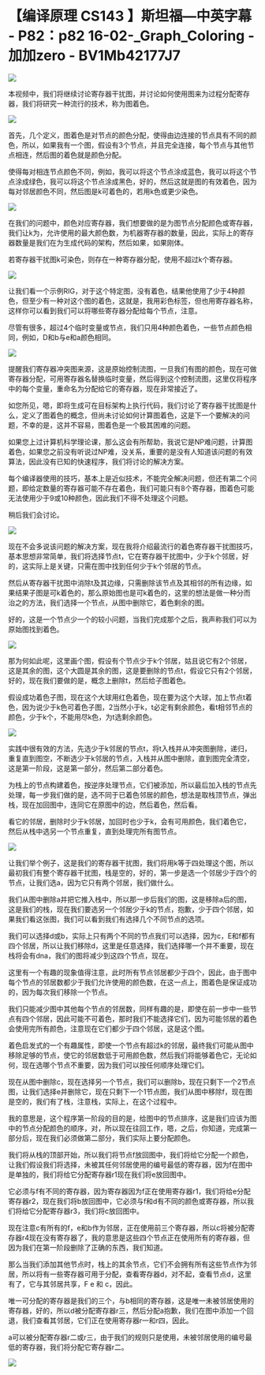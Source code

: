 # 【编译原理 CS143 】斯坦福—中英字幕 - P82：p82 16-02-_Graph_Coloring - 加加zero - BV1Mb42177J7

![](img/452a97190ddf020d463546e40f1b0848_0.png)

本视频中，我们将继续讨论寄存器干扰图，并讨论如何使用图来为过程分配寄存器，我们将研究一种流行的技术，称为图着色。



![](img/452a97190ddf020d463546e40f1b0848_2.png)

首先，几个定义，图着色是对节点的颜色分配，使得由边连接的节点具有不同的颜色，所以，如果我有一个图，假设有3个节点，并且完全连接，每个节点与其他节点相连，然后图的着色就是颜色分配。

使得每对相连节点颜色不同，例如，我可以将这个节点涂成蓝色，我可以将这个节点涂成绿色，我可以将这个节点涂成黑色，好的，然后这就是图的有效着色，因为每对邻居颜色不同，然后图是k可着色的，若用k色或更少染色。



![](img/452a97190ddf020d463546e40f1b0848_4.png)

在我们的问题中，颜色对应寄存器，我们想要做的是为图节点分配颜色或寄存器，我们让k为，允许使用的最大颜色数，为机器寄存器的数量，因此，实际上的寄存器数量是我们在为生成代码的架构，然后如果，如果刚体。

若寄存器干扰图k可染色，则存在一种寄存器分配，使用不超过k个寄存器。

![](img/452a97190ddf020d463546e40f1b0848_6.png)

让我们看一个示例RIG，对于这个特定图，没有着色，结果他使用了少于4种颜色，但至少有一种对这个图的着色，这就是，我用彩色标签，但也用寄存器名称，这样你可以看到我们可以将哪些寄存器分配给每个节点，注意。

尽管有很多，超过4个临时变量或节点，我们只用4种颜色着色，一些节点颜色相同，例如，D和b与e和a颜色相同。



![](img/452a97190ddf020d463546e40f1b0848_8.png)

提醒我们寄存器冲突图来源，这是原始控制流图，一旦我们有图的颜色，现在可做寄存器分配，可用寄存器名替换临时变量，然后得到这个控制流图，这里仅将程序中的每个变量，重命名为分配给它的寄存器，现在非常接近了。

如您所见，嗯，即将生成可在目标架构上执行代码，我们讨论了寄存器干扰图是什么，定义了图着色的概念，但尚未讨论如何计算图着色，这是下一个要解决的问题，不幸的是，这并不容易，图着色是一个极其困难的问题。

如果您上过计算机科学理论课，那么这会有所帮助，我说它是NP难问题，计算图着色，如果您之前没有听说过NP难，没关系，重要的是没有人知道该问题的有效算法，因此没有已知的快速程序，我们将讨论的解决方案。

每个编译器使用的技巧，基本上是近似技术，不能完全解决问题，但还有第二个问题，即给定数量的寄存器可能不存在着色，我们可能只有8个寄存器，图着色可能无法使用少于9或10种颜色，因此我们不得不处理这个问题。

稍后我们会讨论。

![](img/452a97190ddf020d463546e40f1b0848_10.png)

现在不会多说该问题的解决方案，现在我将介绍最流行的着色寄存器干扰图技巧，基本思想非常简单，我们将选择节点t，它在寄存器干扰图中，少于k个邻居，好的，这实际上是关键，只需在图中找到任何少于k个邻居的节点。

然后从寄存器干扰图中消除t及其边缘，只需删除该节点及其相邻的所有边缘，如果结果子图是可k着色的，那么原始图也是可k着色的，这里的想法是做一种分而治之的方法，我们选择一个节点，从图中删除它，着色剩余的图。

好的，这是一个节点少一个的较小问题，当我们完成那个之后，我声称我们可以为原始图找到着色。

![](img/452a97190ddf020d463546e40f1b0848_12.png)

那为何如此呢，这里画个图，假设有个节点少于k个邻居，姑且说它有2个邻居，这是其余的图，这个大圆是其余的图，这是要删除的节点t，假设它只有2个邻居，好的，现在我们要做的是，概念上删除t，然后给子图着色。

假设成功着色子图，现在这个大球用红色着色，现在要为这个大球，加上节点t着色，因为说少于k色可着色子图，2当然小于k，t必定有剩余颜色，看t相邻节点的颜色，少于k个，不能用尽k色，为t选剩余颜色。



![](img/452a97190ddf020d463546e40f1b0848_14.png)

实践中很有效的方法，先选少于k邻居的节点t，将t入栈并从冲突图删除，递归，重复直到图空，不断选少于k邻居的节点，入栈并从图中删除，直到图完全清空，这是第一阶段，这是第一部分，然后第二部分着色。

为栈上的节点构建着色，按逆序处理节点，它们被添加，所以最后加入栈的节点先处理，每一步我们做的是，选不同于已着色邻居的颜色，想法是取栈顶节点，弹出栈，现在加回图中，连同它在原图中的边，然后着色，然后看。

看它的邻居，删除时少于k邻居，加回时也少于k，会有可用颜色，我们着色它，然后从栈中选另一个节点重复，直到处理完所有图节点。



![](img/452a97190ddf020d463546e40f1b0848_16.png)

让我们举个例子，这是我们的寄存器干扰图，我们将用k等于四处理这个图，所以最初我们有整个寄存器干扰图，栈是空的，好的，第一步是选一个邻居少于四个的节点，让我们选a，因为它只有两个邻居，我们做什么。

我们从图中删除a并把它推入栈中，所以那一步后我们的图，这是移除a后的图，这是我们的栈，现在我们要选另一个邻居少于k的节点，抱歉，少于四个邻居，如果我们看这张图，我们可以看到我们有选择几个不同节点的选项。

我们可以选择d或b，实际上只有两个不同的节点我们可以选择，因为c，E和f都有四个邻居，所以让我们移除d，这里是任意选择，我们选择哪一个并不重要，现在栈将会有dna，我们的图将减少到这四个节点，现在。

这里有一个有趣的现象值得注意，此时所有节点邻居都少于四个，因此，由于图中每个节点的邻居数都少于我们允许使用的颜色数，在这一点上，图着色是保证成功的，因为每次我们移除一个节点。

我们只能减少图中其他每个节点的邻居数，同样有趣的是，即使在前一步中一些节点有四个邻居，因此可能不可着色，那时我们不能选择它们，因为可能邻居的着色会使用完所有颜色，注意现在它们都少于四个邻居，这是这个图。

着色启发式的一个有趣属性，即使一个节点有超过k的邻居，最终我们可能从图中移除足够的节点，使它的邻居数低于可用颜色数，然后我们将能够着色它，无论如何，现在选哪个节点不重要，因为我们可以按任何顺序处理它们。

现在从图中删除c，现在选择另一个节点，我们可以删除b，现在只剩下一个2节点图，让我们选择e并删除它，现在只剩下一个1节点图，我们从图中移除f，现在图是空的，我们有了栈，注意栈，实际上，在这个过程中。

我的意思是，这个程序第一阶段的目的是，给图中的节点排序，这是我们应该为图中的节点分配颜色的顺序，对，所以现在往回工作，嗯，之后，你知道，完成第一部分后，现在我们必须做第二部分，我们实际上要分配颜色。

我们将从栈的顶部开始，所以我们将节点f放回图中，我们将给它分配一个颜色，让我们假设我们将选择，未被其任何邻居使用的编号最低的寄存器，因为f在图中是单独的，我们将给它分配寄存器r1现在我们将e放回图中。

它必须与f有不同的寄存器，因为寄存器因为f正在使用寄存器r1，我们将给e分配寄存器r2，现在我们将b放回图中，它必须与f和d有不同的颜色或寄存器，所以我们将给它分配寄存器r3，我们将c放回图中。

现在注意c有所有的f，e和b作为邻居，正在使用前三个寄存器，所以c将被分配寄存器r4现在没有寄存器了，我的意思是这些四个节点正在使用所有的寄存器，但因为我们在第一阶段删除了正确的东西，我们知道。

那么当我们添加其他节点时，栈上的其余节点，它们不会拥有所有这些节点作为邻居，所以将有一些寄存器可用于分配，查看寄存器d，对不起，查看节点d，这里有了，它与其邻居共享，F e 和 c，因此。

唯一可分配的寄存器是我们的三个，与b相同的寄存器，这是唯一未被邻居使用的寄存器，好的，所以d被分配寄存器r三，然后分配a抱歉，我们在图中添加一个回退，我们查看其邻居，它们正在使用寄存器r一和r四，因此。

a可以被分配寄存器r二或r三，由于我们的规则只是使用，未被邻居使用的编号最低的寄存器，我们将分配它寄存器r二。



![](img/452a97190ddf020d463546e40f1b0848_18.png)
